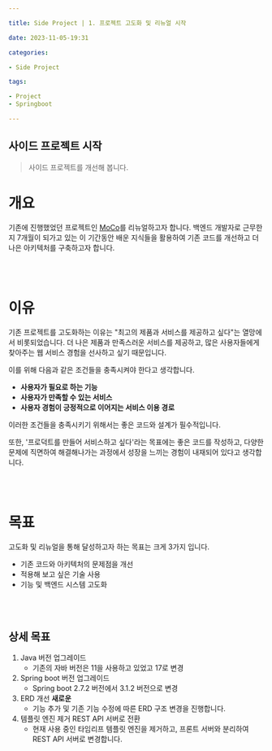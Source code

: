 ```yaml
---

title: Side Project | 1. 프로젝트 고도화 및 리뉴얼 시작

date: 2023-11-05-19:31

categories:

- Side Project 

tags: 

- Project
- Springboot

---
```


## 사이드 프로젝트 시작
> 사이드 프로젝트를 개선해 봅니다. 


# 개요

기존에 진행했었던 프로젝트인 [MoCo](https://github.com/wlswo/MoCo)를 리뉴얼하고자 합니다. 백엔드 개발자로 근무한 지 7개월이 되가고 있는 이 기간동안 배운 지식들을 활용하여 기존 코드를 개선하고 더 나은 아키텍처를 구축하고자 합니다.

<br><br>


# 이유

기존 프로젝트를 고도화하는 이유는 "최고의 제품과 서비스를 제공하고 싶다"는 열망에서 비롯되었습니다. 더 나은 제품과 만족스러운 서비스를 제공하고, 많은 사용자들에게 찾아주는 웹 서비스 경험을 선사하고 싶기 때문입니다.

이를 위해 다음과 같은 조건들을 충족시켜야 한다고 생각합니다.

- **사용자가 필요로 하는 기능**
- **사용자가 만족할 수 있는 서비스**
- **사용자 경험이 긍정적으로 이어지는 서비스 이용 경로**

이러한 조건들을 충족시키기 위해서는 좋은 코드와 설계가 필수적입니다.

또한, '프로덕트를 만들어 서비스하고 싶다'라는 목표에는 좋은 코드를 작성하고, 다양한 문제에 직면하여 해결해나가는 과정에서 성장을 느끼는 경험이 내재되어 있다고 생각합니다.

<br><br>


# 목표

고도화 및 리뉴얼을 통해 달성하고자 하는 목표는 크게 3가지 입니다.

- 기존 코드와 아키텍처의 문제점을 개선
- 적용해 보고 싶은 기술 사용
- 기능 및 백엔드 시스템 고도화

<br><br>


## 상세 목표

1. Java 버전 업그레이드 
    - 기존의 자바 버전은 11을 사용하고 있었고 17로 변경
2. Spring boot 버전 업그레이드
    - Spring boot 2.7.2 버전에서 3.1.2 버전으로 변경
3. ERD 개선 **새로운** 
    - 기능 추가 및 기존 기능 수정에 따른 ERD 구조 변경을 진행합니다.
4. 템플릿 엔진 제거 REST API 서버로 전환
    - 현재 사용 중인 타임리프 템플릿 엔진을 제거하고, 프론트 서버와 분리하여 REST API 서버로 변경합니다.
